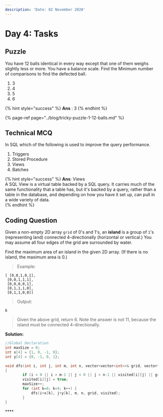 ```yaml
---
description: 'Date: 02 November 2020'
---
```


# Day 4: Tasks

## Puzzle

You have 12 balls identical in every way except that one of them weighs slightly less or more. You have a balance scale. Find the Minimum number of comparisons to find the defected ball.

1. 3 
2. 4 
3. 5 
4. 6

{% hint style="success" %}
**Ans** : 3
{% endhint %}

{% page-ref page="../blog/tricky-puzzle-1-12-balls.md" %}



## Technical MCQ

In SQL which of the following is used to improve the query performance. 

1. Triggers 
2. Stored Procedure 
3. Views 
4. Batches

{% hint style="success" %}
**Ans**: Views  
A SQL View is a virtual table backed by a SQL query. It carries much of the same functionality that a table has, but it's backed by a query, rather than a table in the database, and depending on how you have it set up, can pull in a wide variety of data.  
{% endhint %}

## Coding Question

Given a non-empty 2D array `grid` of 0's and 1's, an **island** is a group of `1`'s \(representing land\) connected 4-directionally \(horizontal or vertical.\) You may assume all four edges of the grid are surrounded by water.

Find the maximum area of an island in the given 2D array. \(If there is no island, the maximum area is 0.\)

> Example:

```text
[ [0,0,1,0,1],
 [0,0,1,1,1],
 [0,0,0,0,1],
 [0,1,1,1,0],
 [0,1,1,0,0]]
```

> Output:

```text
6
```

> Given the above grid, return 6. Note the answer is not 11, because the island must be connected 4-directionally.

**Solution:**

```cpp
//Global Declaration
int maxSize = 0; 
int x[4] = {1, 0, -1, 0};
int y[4] = {0, -1, 0, 1};
    
void dfs(int i, int j, int m, int n, vector<vector<int>>& grid, vector<vector<bool>>& visited) 
{
        if (i < 0 || i > m-1 || j < 0 || j > n-1 || visited[i][j] || grid[i][j] == 0) return;
        visited[i][j] = true;
        maxSize++;
        for (int k=0; k<4; k++) {
            dfs(i+x[k], j+y[k], m, n, grid, visited);
        }
}
```

\*\*\*\*



